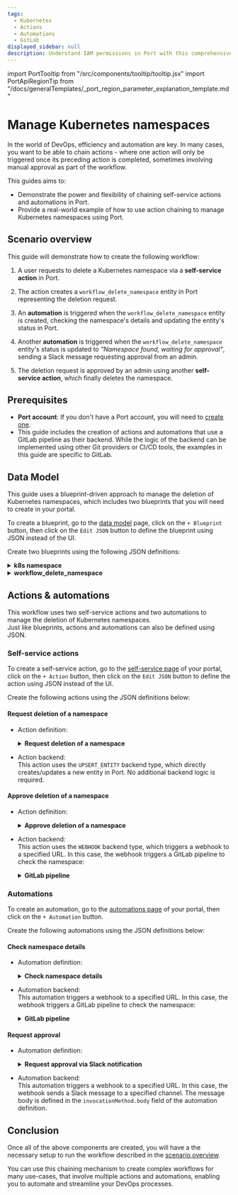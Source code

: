 ```yaml
---
tags:
  - Kubernetes
  - Actions
  - Automations
  - GitLab
displayed_sidebar: null
description: Understand IAM permissions in Port with this comprehensive guide, ensuring secure and effective access management.
---
```


import PortTooltip from "/src/components/tooltip/tooltip.jsx"
import PortApiRegionTip from "/docs/generalTemplates/_port_region_parameter_explanation_template.md"

# Manage Kubernetes namespaces

In the world of DevOps, efficiency and automation are key. In many cases, you want to be able to chain actions - where one action will only be triggered once its preceding action is completed, sometimes involving manual approval as part of the workflow.

This guides aims to:
- Demonstrate the power and flexibility of chaining self-service actions and automations in Port.
- Provide a real-world example of how to use action chaining to manage Kubernetes namespaces using Port.

## Scenario overview

This guide will demonstrate how to create the following workflow:

1. A user requests to delete a Kubernetes namespace via a **self-service action** in Port.

2. The action creates a `workflow_delete_namespace` entity in Port representing the deletion request.

3. An **automation** is triggered when the `workflow_delete_namespace` entity is created, checking the namespace's details and updating the entity's status in Port.

4. Another **automation** is triggered when the `workflow_delete_namespace` entity's status is updated to *"Namespace found, waiting for approval"*, sending a Slack message requesting approval from an admin.

5. The deletion request is approved by an admin using another **self-service action**, which finally deletes the namespace.

## Prerequisites

- **Port account**: If you don't have a Port account, you will need to [create one](https://app.getport.io/signup).
- This guide includes the creation of actions and automations that use a GitLab pipeline as their backend. While the logic of the backend can be implemented using other Git providers or CI/CD tools, the examples in this guide are specific to GitLab.

## Data Model

This guide uses a <PortTooltip id="blueprint">blueprint</PortTooltip>-driven approach to manage the deletion of Kubernetes namespaces, which includes two blueprints that you will need to create in your portal.

To create a blueprint, go to the [data model](https://app.getport.io/data_model) page, click on the `+ Blueprint` button, then click on the `Edit JSON` button to define the blueprint using JSON instead of the UI.

Create two blueprints using the following JSON definitions:

<details>
<summary><b>k8s namespace</b></summary>
```json showLineNumbers
{
  "identifier": "k8s_namespace",
  "description": "This blueprint represents a k8s Namespace",
  "title": "K8S Namespace",
  "icon": "Cluster",
  "schema": {
    "properties": {
      "creationTimestamp": {
        "type": "string",
        "title": "Created",
        "format": "date-time",
        "description": "When the Namespace was created"
      },
      "labels": {
        "type": "object",
        "title": "Labels",
        "description": "Labels of the Namespace"
      },
      "_data_source": {
        "type": "string",
        "title": "Origin data source",
        "description": "The ingestion source of the data (used for debug)"
      }
    },
    "required": []
  },
  "mirrorProperties": {},
  "calculationProperties": {},
  "aggregationProperties": {},
  "relations": {}
}
```
</details>

<details>
<summary><b>workflow_delete_namespace</b></summary>

Note that this blueprint has a [relation](/build-your-software-catalog/customize-integrations/configure-data-model/relate-blueprints/) to the k8s_namespace blueprint.

```json showLineNumbers
{
  "identifier": "workflow_delete_namespace",
  "description": "Represent all delete namespaces workflows",
  "title": "Workflow Delete Namespace",
  "icon": "Cluster",
  "schema": {
    "properties": {
      "approved_by": {
        "icon": "LeftArrow",
        "type": "string",
        "title": "Approved by",
        "format": "user"
      },
      "current_status": {
        "icon": "DefaultProperty",
        "title": "Current status",
        "type": "string",
        "default": "Checking namespace details",
        "enum": [
          "Checking namespace details",
          "Namespace found, waiting for approval",
          "Approved/Deleted",
          "Namespace cannot be deleted "
        ],
        "enumColors": {
          "Checking namespace details": "orange",
          "Namespace found, waiting for approval": "turquoise",
          "Approved/Deleted": "green",
          "Namespace cannot be deleted ": "red"
        }
      }
    },
    "required": []
  },
  "mirrorProperties": {},
  "calculationProperties": {},
  "aggregationProperties": {},
  "relations": {
    "namespace": {
      "title": "Namespace",
      "target": "k8s_namespace",
      "required": false,
      "many": false
    }
  }
}
```
</details>

## Actions & automations

This workflow uses two self-service actions and two automations to manage the deletion of Kubernetes namespaces.  
Just like blueprints, actions and automations can also be defined using JSON.

### Self-service actions

To create a self-service action, go to the [self-service page](https://app.getport.io/self-serve) of your portal, click on the `+ Action` button, then click on the `Edit JSON` button to define the action using JSON instead of the UI.

Create the following actions using the JSON definitions below:

#### Request deletion of a namespace

- Action definition:  
  <details>
  <summary><b>Request deletion of a namespace</b></summary>

  ```json showLineNumbers
  {
    "identifier": "request_for_deleting_namespace",
    "title": "Request deletion of a namespace",
    "icon": "Infinity",
    "description": "Request the deletetion of a k8s namespace",
    "trigger": {
      "type": "self-service",
      "operation": "DAY-2",
      "userInputs": {
        "properties": {},
        "required": [],
        "order": []
      },
      "blueprintIdentifier": "k8s_namespace"
    },
    "invocationMethod": {
      "type": "UPSERT_ENTITY",
      "blueprintIdentifier": "workflow_delete_namespace",
      "mapping": {
        "identifier": "{{ .entity.identifier + \"_deletion_request_workflow_\" + .trigger.at}}",
        "title": "{{ .entity.identifier + \"_deletion_request_workflow\"}}",
        "icon": "Cluster",
        "properties": {},
        "relations": {
          "namespace": "{{ .entity.identifier}}"
        }
      }
    },
    "requiredApproval": false,
    "approvalNotification": {
      "type": "email"
    }
  }
  ```
  </details>

- Action backend:  
  This action uses the `UPSERT_ENTITY` backend type, which directly creates/updates a new entity in Port. No additional backend logic is required.

#### Approve deletion of a namespace

- Action definition:
  <details>
  <summary><b>Approve deletion of a namespace</b></summary>

  ```json showLineNumbers
  {
    "identifier": "delete_namespace",
    "title": "Approve the deletion of a k8s namespace",
    "trigger": {
      "type": "self-service",
      "operation": "DAY-2",
      "userInputs": {
        "properties": {},
        "required": [],
        "order": []
      },
      "condition": {
        "type": "SEARCH",
        "rules": [
          {
            "operator": "=",
            "property": "current_status",
            "value": "Namespace found, waiting for approval"
          }
        ],
        "combinator": "and"
      },
      "blueprintIdentifier": "workflow_delete_namespace"
    },
    "invocationMethod": {
      "type": "WEBHOOK",
      "url": "https://gitlab.com/api/v4/projects/59636748/ref/main/trigger/pipeline?token=glptt-84ad70275d319428cecdca7687ea9af4746cdd36",
      "agent": false,
      "synchronized": false,
      "method": "POST",
      "headers": {
        "RUN_ID": "{{ .run.id }}"
      },
      "body": {
        "runId": "{{ .run.id }}",
        "blueprint": "{{ .action.blueprint }}",
        "entity": "{{ .entity }}",
        "namespace": "{{ .entity.relations.namespace }}",
        "workflow": "{{ .entity.identifier }}",
        "approved_by": "{{.trigger.by.user.email}}"
      }
    },
    "requiredApproval": false
  }
  ```
  </details>

- Action backend:  
  This action uses the `WEBHOOK` backend type, which triggers a webhook to a specified URL. In this case, the webhook triggers a GitLab pipeline to check the namespace:

  <details>
  <summary><b>GitLab pipeline</b></summary>

  ```json showLineNumbers
  {
    "identifier": "delete_namespace",
    "title": "Approve the deletion of a k8s namespace",
    "trigger": {
      "type": "self-service",
      "operation": "DAY-2",
      "userInputs": {
        "properties": {},
        "required": [],
        "order": []
      },
      "condition": {
        "type": "SEARCH",
        "rules": [
          {
            "operator": "=",
            "property": "current_status",
            "value": "Namespace found, waiting for approval"
          }
        ],
        "combinator": "and"
      },
      "blueprintIdentifier": "workflow_delete_namespace"
    },
    "invocationMethod": {
      "type": "WEBHOOK",
      "url": "https://gitlab.com/api/v4/projects/59636748/ref/main/trigger/pipeline?token=glptt-84ad70275d319428cecdca7687ea9af4746cdd36",
      "agent": false,
      "synchronized": false,
      "method": "POST",
      "headers": {
        "RUN_ID": "{{ .run.id }}"
      },
      "body": {
        "runId": "{{ .run.id }}",
        "blueprint": "{{ .action.blueprint }}",
        "entity": "{{ .entity }}",
        "namespace": "{{ .entity.relations.namespace }}",
        "workflow": "{{ .entity.identifier }}",
        "approved_by": "{{.trigger.by.user.email}}"
      }
    },
    "requiredApproval": false
  }
  ```
  </details>

### Automations

To create an automation, go to the [automations page](https://app.getport.io/settings/automations) of your portal, then click on the `+ Automation` button.

Create the following automations using the JSON definitions below:

#### Check namespace details

- Automation definition:
  <details>
  <summary><b>Check namespace details</b></summary>

  ```json showLineNumbers
  {
    "identifier": "triggerNamspaceCheckerAfterRequest",
    "title": "Check namespace details",
    "description": "When a request is made to delete a k8s namespace, check its details.",
    "trigger": {
      "type": "automation",
      "event": {
        "type": "ENTITY_CREATED",
        "blueprintIdentifier": "workflow_delete_namespace"
      }
    },
    "invocationMethod": {
      "type": "WEBHOOK",
      "url": "https://gitlab.com/api/v4/projects/59634184/ref/main/trigger/pipeline?token=glptt-432b3bc15fe91f9fc9b3511bafef103b18d04bd5",
      "agent": false,
      "synchronized": false,
      "method": "POST",
      "headers": {
        "RUN_ID": "{{ .run.id }}"
      },
      "body": {
        "RUN_ID": "{{ .run.id }}",
        "workflow": "{{ .event.context.entityIdentifier }}"
      }
    },
    "publish": true
  }
  ```
  </details>

- Automation backend:  
  This automation triggers a webhook to a specified URL. In this case, the webhook triggers a GitLab pipeline to check the namespace:

  <details>
  <summary><b>GitLab pipeline</b></summary>

  ```json showLineNumbers
  {
    "identifier": "triggerNamspaceCheckerAfterRequest",
    "title": "Check namespace details",
    "description": "When a request is made to delete a k8s namespace, check its details.",
    "trigger": {
      "type": "automation",
      "event": {
        "type": "ENTITY_CREATED",
        "blueprintIdentifier": "workflow_delete_namespace"
      }
    },
    "invocationMethod": {
      "type": "WEBHOOK",
      "url": "https://gitlab.com/api/v4/projects/59634184/ref/main/trigger/pipeline?token=glptt-432b3bc15fe91f9fc9b3511bafef103b18d04bd5",
      "agent": false,
      "synchronized": false,
      "method": "POST",
      "headers": {
        "RUN_ID": "{{ .run.id }}"
      },
      "body": {
        "RUN_ID": "{{ .run.id }}",
        "workflow": "{{ .event.context.entityIdentifier }}"
      }
    },
    "publish": true
  }
  ```
  </details>

#### Request approval

- Automation definition:
  <details>
  <summary><b>Request approval via Slack notification</b></summary>

  ```json showLineNumbers
  {
    "identifier": "triggerSlackNotificationAfterChecker",
    "title": "Request approval via Slack notification",
    "trigger": {
      "type": "automation",
      "event": {
        "type": "ENTITY_UPDATED",
        "blueprintIdentifier": "workflow_delete_namespace"
      },
      "condition": {
        "type": "JQ",
        "expressions": [
          ".diff.before.properties.current_status == \"Checking namespace details\"",
          ".diff.after.properties.current_status == \"Namespace found, waiting for approval\""
        ],
        "combinator": "and"
      }
    },
    "invocationMethod": {
      "type": "WEBHOOK",
      "url": "https://hooks.slack.com/services/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",
      "agent": false,
      "synchronized": true,
      "method": "POST",
      "headers": {
        "RUN_ID": "{{ .run.id }}"
      },
      "body": {
        "text": "The namespace {{.event.diff.before.relations.namespace}} had been requested for deletion, here is the url for the entity https://app.getport.io/workflow_delete_namespaceEntity?identifier={{.event.context.entityIdentifier}}"
      }
    },
    "publish": true
  }
  ```
  </details>

- Automation backend:  
  This automation triggers a webhook to a specified URL. In this case, the webhook sends a Slack message to a specified channel. The message body is defined in the `invocationMethod.body` field of the automation definition.


## Conclusion

Once all of the above components are created, you will have a the necessary setup to run the workflow described in the [scenario overview](#scenario-overview).

You can use this chaining mechanism to create complex workflows for many use-cases, that involve multiple actions and automations, enabling you to automate and streamline your DevOps processes. 
